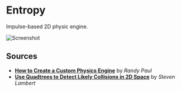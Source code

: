 # Entropy

Impulse-based 2D physic engine.

![Screenshot](https://i.imgur.com/0LBXV1w.png)

## Sources
- [**How to Create a Custom Physics Engine**](https://gamedevelopment.tutsplus.com/series/how-to-create-a-custom-physics-engine--gamedev-12715) by *Randy Paul*
- [**Use Quadtrees to Detect Likely Collisions in 2D Space**](https://gamedevelopment.tutsplus.com/tutorials/quick-tip-use-quadtrees-to-detect-likely-collisions-in-2d-space--gamedev-374) by *Steven Lambert*
